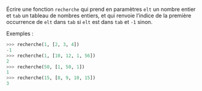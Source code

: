 Écrire une fonction `recherche` qui prend en paramètres `elt` un nombre entier et `tab`
un tableau de nombres entiers, et qui renvoie l’indice de la première occurrence de `elt`
dans `tab` si `elt` est dans `tab` et `-1` sinon.

Exemples :

```python
>>> recherche(1, [2, 3, 4])
-1
>>> recherche(1, [10, 12, 1, 56])
2
>>> recherche(50, [1, 50, 1])
1
>>> recherche(15, [8, 9, 10, 15])
3
```
